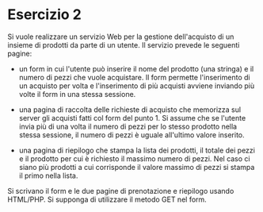 # Esercizio 2

Si vuole realizzare un servizio Web per la gestione dell'acquisto di un insieme di prodotti da parte di un utente. Il servizio prevede le seguenti pagine:

* un form in cui l'utente può inserire il nome del prodotto (una stringa) e il numero di pezzi che vuole acquistare. Il form permette l'inserimento di un acquisto per volta e l'inserimento di più acquisti avviene inviando più volte il form in una stessa sessione.
    
* una pagina di raccolta delle richieste di acquisto che memorizza sul server gli acquisti fatti col form del punto 1. Si assume che se l'utente invia più di una volta il numero di pezzi per lo stesso prodotto nella stessa sessione, il numero di pezzi è uguale all'ultimo valore inserito.
    
* una pagina di riepilogo che stampa la lista dei prodotti, il totale dei pezzi e il prodotto per cui è richiesto il massimo numero di pezzi. Nel caso ci siano più prodotti a cui corrisponde il valore massimo di pezzi si stampa il primo nella lista.

Si scrivano il form e le due pagine di prenotazione e riepilogo usando HTML/PHP. Si supponga di utilizzare il metodo GET nel form.

